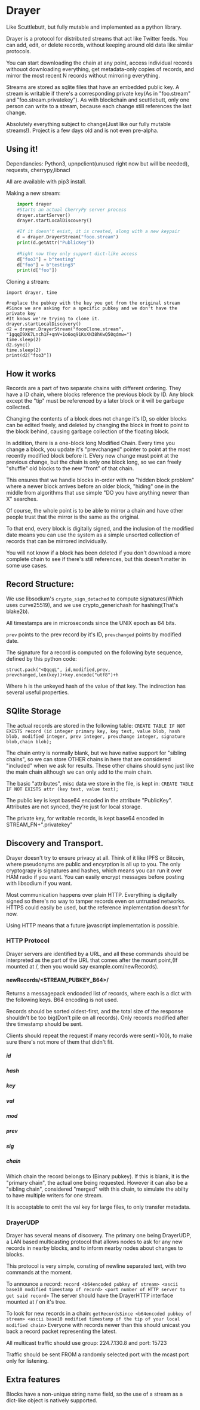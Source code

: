 # Drayer
Like Scuttlebutt, but fully mutable and implemented as a python library.

Drayer is a protocol for distributed streams that act like Twitter feeds.
You can add, edit, or delete records, without keeping around old data like similar protocols.

You can start downloading the chain at any point, access individual records withouot downloading everything,
get metadata-only copies of records, and mirror the most recent N records without mirroring everything.

Streams are stored as sqlite files that have an embedded public key. A stream is writable if there's a corresponding
private key(As in "foo.stream" and "foo.stream.privatekey").  As with blockchain and scuttlebutt, only one person can
write to a stream, because each change still references the last change.


Absolutely everything subject to change(Just like our fully mutable streams!). Project is a few days old and
is not even pre-alpha.


## Using it!

Dependancies:
Python3, upnpclient(unused right now but will be needed), requests, cherrypy,libnacl

All are available with pip3 install.

Making a new stream:
```python
	import drayer
	#Starts an actual CherryPy server process
	drayer.startServer()
	drayer.startLocalDiscovery()

	#If it doesn't exist, it is created, along with a new keypair
	d = drayer.DrayerStream("fooo.stream")
	print(d.getAttr("PublicKey"))
	
	#Right now they only support dict-like access
	d["foo3"] = b"testing"
	d["foo"] = b"testing3"
	print(d["foo"])
```

Cloning a stream:
```
import drayer, time

#replace the pubkey with the key you got from the original stream
#Since we are asking for a specific pubkey and we don't have the private key
#It knows we're trying to clone it.
drayer.startLocalDiscovery()
d2 = drayer.DrayerStream("foooClone.stream", "1gqqI9XK7Lnch1F+qnV+1o6oq91KsXN38hKwQ50qdmw=")
time.sleep(2)
d2.sync()
time.sleep(2)
print(d2["foo3"])
```


## How it works

Records are a part of two separate chains with different ordering. They have a ID chain, where blocks reference the previous
block by ID. Any block except the "tip" must be referenced by a later block or it will be garbage collected.

Changing the contents of a block does not change it's ID, so older blocks can be edited freely, and deleted by changing the block in
front to point to the block behind, causing garbage collection of the floating block.

In addition, there is a one-block long Modified Chain. Every time you change a block, you update it's "prevchanged" pointer
to point at the most recently modified block before it. EVery new change must point at the previous change, but the chain is
only one block long, so we can freely "shuffle" old blocks to the new "front" of that chain.


This ensures that we handle blocks in-order with no "hidden block problem" where a newer block arrives before an older block, "hiding"
one in the middle from algorithms that use simple "DO you have anything newer than X" searches.

Of course, the whole point is to be able to mirror a chain and have other people trust that the mirror is the same as the original.

To that end, every block is digitally signed, and the inclusion of the modified date means you can use the system as a simple
unsorted collection of records that can be mirrored individually.

You will not know if a block has been deleted if you don't download a more complete chain to see if there's still
references, but this doesn't matter in some use cases.



## Record Structure:
     
 We use libsodium's `crypto_sign_detached` to compute signatures(Which uses curve25519), and we use
 crypto_generichash for hashing(That's blake2b). 
 
 All timestamps are in microseconds since the UNIX epoch as 64 bits.
 
 `prev` points to the prev record by it's ID, `prevchanged`	points by modified date.

 The signature for a record is computed on the following byte sequence, defined by this
 python code:
 
 `struct.pack("<QqqqL", id,modified,prev, prevchanged,len(key))+key.encode("utf8")+h`
 
 Where h is the unkeyed hash of the value of that key. The indirection has several useful
 properties.


## SQlite Storage
The actual records are stored in the following table:
`CREATE TABLE IF NOT EXISTS record (id integer primary key, key text, value blob, hash blob, modified integer, prev integer, prevchange integer, signature blob,chain blob);`

The chain entry is normally blank, but we have native support for "sibling chains", so we can store OTHER chains in here that are considered "included"
when we ask for results. These other chains should sync just like the main chain although we can only add to the main chain.

The basic "attributes", misc data we store in the file, is kept in:
`CREATE TABLE IF NOT EXISTS attr (key text, value text);`

The public key is kept base64 encoded in the attribute "PublicKey". Attributes are not synced, they're just for local storage.

The private key, for writable records, is kept base64 encoded in STREAM_FN+".privatekey"


## Discovery and Transport.

Drayer doesn't try to ensure privacy at all. Think of it like IPFS or Bitcoin, where pseudonyms are public and encyrption is
all up to you.  The only cryptograpy is signatures and hashes, which means you can run it over HAM radio if you want.  You
can easily encrypt messages before posting with libsodium if you want.

Most communication happens over plain HTTP. Everything is digitally signed so there's no way to tamper records even on
untrusted networks. HTTPS could easily be used, but the reference implementation doesn't for now.

Using HTTP means that a future javascript implementation is possible.



### HTTP Protocol

Drayer servers are identified by a URL, and all these commands should be interpreted as the part of the URL that comes after
the mount point,(If mounted at /, then you would say example.com/newRecords).

#### newRecords/<STREAM_PUBKEY_B64>/<TIMESTAMP>

Returns a messagepack endcoded list of records, where each is a dict with the following keys. B64 encoding is not used.

Records should be sorted oldest-first, and the total size of the response shouldn't be too big(Don't pile on all records).
Only records modified after thre timestamp should be sent.

Clients should repeat the request if many records were sent(>100), to make sure there's not more of them that didn't fit.

##### id
##### hash
##### key
##### val
##### mod
##### prev
##### sig
##### chain
Which chain the record belongs to (Binary pubkey). If this is blank, it is the "primary chain", the actual one being requested.
However it can also be a "sibling chain", considered "merged" with this chain, to simulate the abilty to have multiple writers for one
stream.

It is acceptable to omit the val key for large files, to only transfer metadata.


### DrayerUDP
Drayer has several means of discovery. The primary one being DrayerUDP, a LAN based multicasting protocol that allows
nodes to ask for any new records in nearby blocks, and to inform nearby nodes about changes to blocks.

This protocol is very simple, consting of newline separated text, with two commands at the moment.

To announce a record:
`
record
<b64encoded pubkey of stream>
<ascii base10 modified timestamp of record>
<port number of HTTP server to get said record>
`
The server should have the DrayerHTTP interface mounted at / on it's tree.


To look for new records in a chain:
`
getRecordsSince
<b64encoded pubkey of stream>
<ascii base10 modified timestamp of the tip of your local modified chain>
`
Everyone with records newer than this should unicast you back a record packet representing the latest.

All multicast traffic should use group: 224.7.130.8 and port: 15723

Traffic should be sent FROM a randomly selected port with the mcast port only for listening.

## Extra features

Blocks have a non-unique string name field, so the use of a stream as a dict-like object is natively supported.
